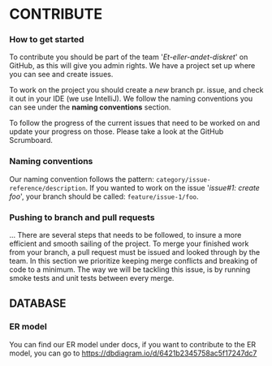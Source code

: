 # CONTRIBUTE

### How to get started
To contribute you should be part of the team '_Et-eller-andet-diskret_' on GitHub, as this will give you admin rights.
We have a project set up where you can see and create issues.

To work on the project you should create a _new_ branch pr. issue, and check it out in your IDE (we use IntelliJ).
We follow the naming conventions you can see under the __naming conventions__ section.

To follow the progress of the current issues that need to be worked on and update your progress on those.
Please take a look at the GitHub Scrumboard.

### Naming conventions
Our naming convention follows the pattern: `category/issue-reference/description`.
If you wanted to work on the issue '_issue#1: create foo_', your branch should be called:
`feature/issue-1/foo`.




### Pushing to branch and pull requests

...
There are several steps that needs to be followed, to insure a more efficient and smooth sailing of the project.
To merge your finished work from your branch, a pull request must be issued and looked through by the team.
In this section we prioritize keeping merge conflicts and breaking of code to a minimum.
The way we will be tackling this issue, is by running smoke tests and unit tests between every merge.



## DATABASE

### ER model
You can find our ER model under docs, if you want to contribute to the ER model, you can go to 
https://dbdiagram.io/d/6421b2345758ac5f17247dc7